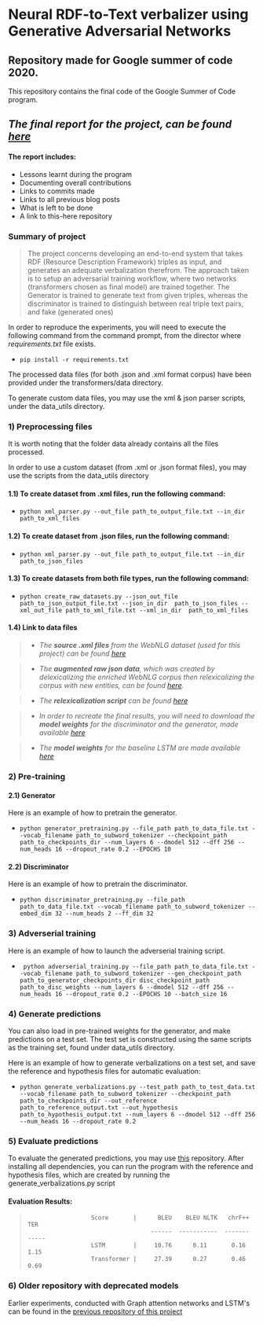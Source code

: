 # Neural RDF-to-Text verbalizer using Generative Adversarial Networks

## Repository made for Google summer of code 2020.
This repository contains the final code of the Google Summer of Code program.

##  ***The final report for the project, can be found [here](https://medium.com/@niloypurkait/gsoc-the-final-frontier-5cf4d167ae19)***
#### The report includes:
- Lessons learnt during the program
- Documenting overall contributions
- Links to commits made
- Links to all previous blog posts
- What is left to be done
- A link to this-here repository

### Summary of project
> The project concerns developing an end-to-end system that takes RDF (Resource Description Framework) triples as input, and generates an adequate verbalization therefrom.
> The approach taken is to setup an adversarial training workflow, where two networks (transformers chosen as final model) are trained together.
> The Generator is trained to generate text from given triples, whereas the discriminator is trained to distinguish between real triple text pairs, and fake (generated ones)

In order to reproduce the experiments, you will need to execute the following command from the command prompt, from the director where *requirements.txt* file exists.
- ``` pip install -r requirements.txt ```

The processed data files (for both .json and .xml format corpus) have been provided under the transformers/data directory. 

To generate custom data files, you may use the xml & json parser scripts, under the data_utils directory.


### 1) Preprocessing files

It is worth noting that the folder data already contains all the files processed.

In order to use a custom dataset (from .xml or .json format files), you may use the scripts from the data_utils directory

#### 1.1) To create dataset from .xml files, run the following command:
 - ```python xml_parser.py --out_file path_to_output_file.txt --in_dir path_to_xml_files ```

#### 1.2) To create dataset from .json files, run the following command:
- ``` python xml_parser.py --out_file path_to_output_file.txt --in_dir  path_to_json_files ``` 
                       
#### 1.3) To create datasets from both file types, run the following command:
 - ``` python create_raw_datasets.py --json_out_file path_to_json_output_file.txt --json_in_dir  path_to_json_files --xml_out_file path_to_xml_file.txt --xml_in_dir  path_to_xml_files ```
                 
#### 1.4) Link to data files 
> - *The **source .xml files** from the WebNLG dataset (used for this project) can be found [here](https://github.com/ThiagoCF05/webnlg/tree/master/data/v1.5/en/train)*

> - *The **augmented raw json data**, which was created by delexicalizing the enriched WebNLG corpus then relexicalizing the corpus with new entities, can be found [here](https://drive.google.com/drive/folders/1Q6SGvJRjZP_97o_jBkirUNpe9qmulx1N?usp=sharing).*

> - *The **relexicalization script** can be found [here](https://github.com/ThiagoCF05/webnlg/blob/synthetic/synthetic.py)*

> - *In order to recreate the final results, you will need to download
the **model weights** for the discriminator and the generator, made available [here](https://drive.google.com/drive/folders/1BL3bMgfbSbYABHZuQpvDxi-lNwsnmXQI?usp=sharing)*
 
>- *The **model weights** for the baseline LSTM are made available [here](https://drive.google.com/drive/folders/1Uf9yu_7YyADhAjWEQe_pRKhRAjRuphTl?usp=sharing)*


### 2) Pre-training

#### 2.1) Generator
Here is an example of how to pretrain the generator.

-  ``` python generator_pretraining.py --file_path path_to_data_file.txt --vocab_filename path_to_subword_tokenizer --checkpoint_path path_to_checkpoints_dir --num_layers 6 --dmodel 512 --dff 256 --num_heads 16 --dropout_rate 0.2 --EPOCHS 10 ```
  

#### 2.2) Discriminator
Here is an example of how to pretrain the discriminator.

-  ``` python discriminator_pretraining.py --file_path path_to_data_file.txt --vocab_filename path_to_subword_tokenizer --embed_dim 32 --num_heads 2 --ff_dim 32  ```
  
### 3) Adverserial training
Here is an example of how to launch the adverserial training script.

-  ``` python adverserial_training.py --file_path path_to_data_file.txt --vocab_filename path_to_subword_tokenizer --gen_checkpoint_path path_to_generator_checkpoints_dir disc_checkpoint_path path_to_disc_weights --num_layers 6 --dmodel 512 --dff 256 --num_heads 16 --dropout_rate 0.2 --EPOCHS 10 --batch_size 16```
  
### 4) Generate predictions

You can also load in pre-trained weights for the generator, and make predictions on a test set.
The test set is constructed using the same scripts as the training set, found under data_utils directory.

Here is an example of how to generate verbalizations on a test set, and save the reference and hypothesis files for automatic evaluation:

-  ``` python generate_verbalizations.py --test_path path_to_test_data.txt --vocab_filename path_to_subword_tokenizer --checkpoint_path path_to_checkpoints_dir --out_reference path_to_reference_output.txt --out_hypothesis path_to_hypothesis_output.txt --num_layers 6 --dmodel 512 --dff 256 --num_heads 16 --dropout_rate 0.2 ```
  
### 5) Evaluate predictions
To evaluate the generated predictions, you may use [this](https://github.com/WebNLG/GenerationEval) repository. After installing all dependencies, you can run the program with the reference and hypothesis files, which are created by running the generate_verbalizations.py script

#### Evaluation Results:

>                       Score       |      BLEU    BLEU NLTK   chrF++    TER 
>                                        ------  -----------  -------  -----
>                       LSTM        |     10.76      0.11       0.16     1.15
>                       Transformer |     27.39      0.27       0.46     0.69

### 6) Older repository with deprecated models
Earlier experiments, conducted with Graph attention networks and LSTM's can be found in the [previous repository of this project](https://github.com/NiloyPurkait/GSoC-2020)
